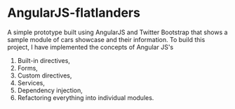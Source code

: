 # AngularJS-flatlanders
A simple prototype built using AngularJS and Twitter Bootstrap that shows a sample module of cars showcase and their information.
To build this project, I have implemented the concepts of Angular JS's
1. Built-in directives,
2. Forms,
3. Custom directives,
4. Services,
5. Dependency injection,
6. Refactoring everything into individual modules.
